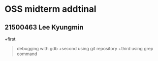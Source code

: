 OSS midterm addtinal
====================
21500463 Lee Kyungmin
---------------------
+first
>debugging with gdb
+second
>using git repository
+third
>using grep command

